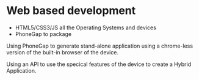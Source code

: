 # Web based development

* HTML5/CSS3/JS all the Operating Systems and devices
* PhoneGap to package

Using PhoneGap to generate stand-alone application using a chrome-less
version of the built-in browser of the device.

Using an API to use the specical features of the device to create a Hybrid Application.


